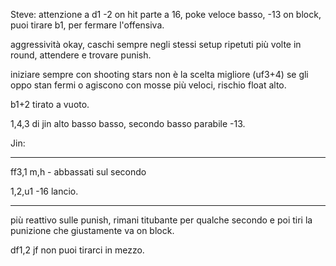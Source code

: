 Steve: attenzione a d1 -2 on hit parte a 16, poke veloce basso, -13 on block, puoi tirare b1, per fermare l'offensiva.

aggressività okay, caschi sempre negli stessi setup ripetuti più volte in round, attendere e trovare punish.


iniziare sempre con shooting stars non è la scelta migliore (uf3+4) se gli oppo stan fermi o agiscono con mosse più veloci, rischio float alto.

b1+2 tirato a vuoto.

1,4,3 di jin alto basso basso, secondo basso parabile -13.

Jin:

--------------------------------

ff3,1 m,h - abbassati sul secondo

1,2,u1 -16 lancio.

--------------------------------

più reattivo sulle punish, rimani titubante per qualche secondo e poi tiri la punizione che giustamente va on block.

df1,2 jf non puoi tirarci in mezzo.
